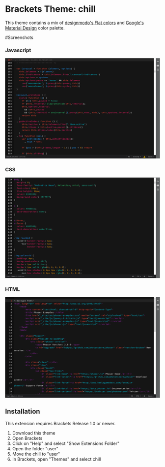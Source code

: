 # Brackets Theme: chill

This theme contains a mix of [designmodo's Flat colors](http://designmodo.github.io/Flat-UI/) and [Google's Material Design](http://www.google.com/design/spec/style/color.html) color palette.

#Screenshots
### Javascript
![Javascript](screenshots/js.png)
### CSS
![CSS](screenshots/css.png)
### HTML
![HTML](screenshots/html.png)

Installation
---
This extension requires Brackets Release 1.0 or newer.

1. Download this theme
2. Open Brackets
3. Click on "Help" and select "Show Extensions Folder"
4. Open the folder "user"
5. Move the chill to "user"
6. In Brackets, open "Themes" and select chill
